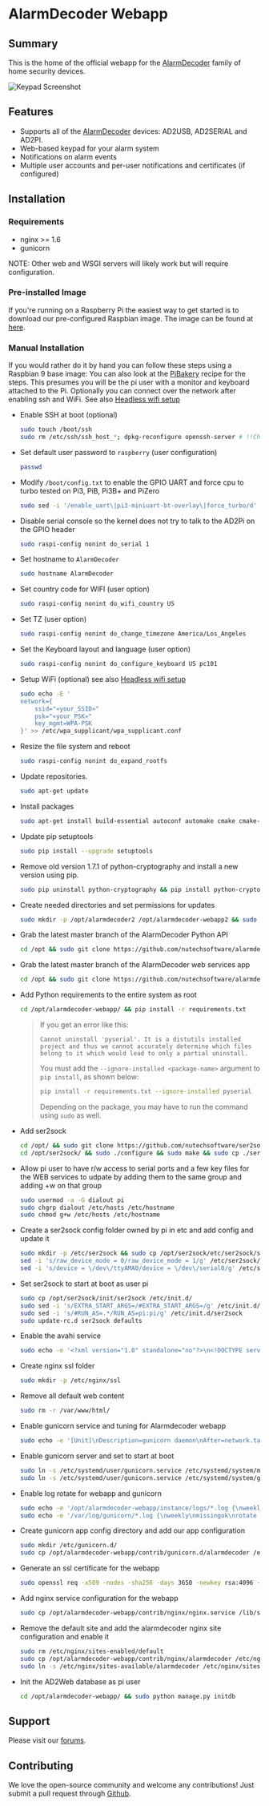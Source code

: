 # AlarmDecoder Webapp

## Summary

This is the home of the official webapp for the [AlarmDecoder](http://www.alarmdecoder.com) family of home security devices.

![Keypad Screenshot](http://github.com/nutechsoftware/alarmdecoder-webapp/raw/master/screenshot.png "Keypad Screenshot")

## Features

- Supports all of the [AlarmDecoder](http://www.alarmdecoder.com) devices: AD2USB, AD2SERIAL and AD2PI.
- Web-based keypad for your alarm system
- Notifications on alarm events
- Multiple user accounts and per-user notifications and certificates (if configured)

## Installation

### Requirements

- nginx >= 1.6
- gunicorn

NOTE: Other web and WSGI servers will likely work but will require configuration.

### Pre-installed Image

If you're running on a Raspberry Pi the easiest way to get started is to download our pre-configured Raspbian image.  The image can be found at [here](http://www.alarmdecoder.com/wiki/index.php/Raspberry_Pi).

### Manual Installation

If you would rather do it by hand you can follow these steps using a Raspbian 9 base image:
You can also look at the [PiBakery](contrib/PiBakery/) recipe for the steps. This presumes you will be the pi user with a monitor and keyboard attached to the Pi. Optionally you can connect over the network after enabling ssh and WiFi. See also [Headless wifi setup](https://www.raspberrypi.org/documentation/configuration/wireless/headless.md)

- Enable SSH at boot (optional)

  ```bash
  sudo touch /boot/ssh
  sudo rm /etc/ssh/ssh_host_*; dpkg-reconfigure openssh-server # !!Change keys!!
  ```

- Set default user password to `raspberry` (user configuration)

  ```bash
  passwd
  ```

- Modify `/boot/config.txt` to enable the GPIO UART and force cpu to turbo tested on Pi3, PiB, Pi3B+ and PiZero

  ```bash
  sudo sed -i '/enable_uart\|pi3-miniuart-bt-overlay\|force_turbo/d' /boot/config.txt
  ```

- Disable serial console so the kernel does not try to talk to the AD2Pi on the GPIO header

  ```bash
  sudo raspi-config nonint do_serial 1
  ```

- Set hostname to `AlarmDecoder`

  ```bash
  sudo hostname AlarmDecoder
  ```

- Set country code for WIFI (user option)

  ```bash
  sudo raspi-config nonint do_wifi_country US
  ```

- Set TZ (user option)

  ```bash
  sudo raspi-config nonint do_change_timezone America/Los_Angeles
  ```

- Set the Keyboard layout and language (user option)

  ```bash
  sudo raspi-config nonint do_configure_keyboard US pc101
  ```

- Setup WiFi (optional) see also [Headless wifi setup](https://www.raspberrypi.org/documentation/configuration/wireless/headless.md)

  ```bash
  sudo echo -E '
  network={
      ssid="«your_SSID»"
      psk="«your_PSK»"
      key_mgmt=WPA-PSK
  }' >> /etc/wpa_supplicant/wpa_supplicant.conf
  ```

- Resize the file system and reboot

  ```bash
  sudo raspi-config nonint do_expand_rootfs
  ```

- Update repositories.

  ```bash
  sudo apt-get update
  ```

- Install packages

  ```bash
  sudo apt-get install build-essential autoconf automake cmake cmake-data cmake libffi-dev libssl-dev libpcre3-dev libssl-dev libpcre++-dev zlib1g-dev libcurl4-openssl-dev python2.7-dev python-dev sqlite3 screen sendmail minicom telnet vim nginx gunicorn git python-pip miniupnpc python-virtualenv python-opencv python-httplib2
  ```

- Update pip setuptools

  ```bash
  sudo pip install --upgrade setuptools
  ```

- Remove old version 1.7.1 of python-cryptography and install a new version using pip.

  ```bash
  sudo pip uninstall python-cryptography && pip install python-cryptography
  ```

- Create needed directories and set permissions for updates

  ```bash
  sudo mkdir -p /opt/alarmdecoder2 /opt/alarmdecoder-webapp2 && sudo chown pi:pi /opt/alarmdecoder /opt/alarmdecoder-webapp
  ```

- Grab the latest master branch of the AlarmDecoder Python API

  ```bash
  cd /opt && sudo git clone https://github.com/nutechsoftware/alarmdecoder.git
  ```

- Grab the latest master branch of the AlarmDecoder web services app

  ```bash
  cd /opt && sudo git clone https://github.com/nutechsoftware/alarmdecoder-webapp.git
  ```

- Add Python requirements to the entire system as root

  ```bash
  cd /opt/alarmdecoder-webapp/ && pip install -r requirements.txt
  ```

  > If you get an error like this:
  >
  > ```text
  > Cannot uninstall 'pyserial'. It is a distutils installed project and thus we cannot accurately determine which files belong to it which would lead to only a partial uninstall.
  > ```
  >
  > You must add the `--ignore-installed <package-name>` argument to `pip install`, as shown below:
  >
  > ```bash
  > pip install -r requirements.txt --ignore-installed pyserial
  > ```
  >
  > Depending on the package, you may have to run the command using `sudo` as well.
- Add ser2sock

  ```bash
  cd /opt/ && sudo git clone https://github.com/nutechsoftware/ser2sock.git
  cd /opt/ser2sock/ && sudo ./configure && sudo make && sudo cp ./ser2sock /usr/local/bin/
  ```

- Allow pi user to have r/w access to serial ports and a few key files for the WEB services to udpate by adding them to the same group and adding +w on that group

  ```bash
  sudo usermod -a -G dialout pi
  sudo chgrp dialout /etc/hosts /etc/hostname
  sudo chmod g+w /etc/hosts /etc/hostname
  ```

- Create a ser2sock config folder owned by pi in etc and add config and update it

  ```bash
  sudo mkdir -p /etc/ser2sock && sudo cp /opt/ser2sock/etc/ser2sock/ser2sock.conf /etc/ser2sock/ && sudo chown -R pi:pi /etc/ser2sock
  sed -i 's/raw_device_mode = 0/raw_device_mode = 1/g' /etc/ser2sock/ser2sock.conf
  sed -i 's/device = \/dev\/ttyAMA0/device = \/dev\/serial0/g' /etc/ser2sock/ser2sock.conf
  ```

- Set ser2sock to start at boot as user pi

  ```bash
  sudo cp /opt/ser2sock/init/ser2sock /etc/init.d/
  sudo sed -i 's/EXTRA_START_ARGS=/#EXTRA_START_ARGS=/g' /etc/init.d/ser2sock
  sudo sed -i 's/#RUN_AS=.*/RUN_AS=pi:pi/g' /etc/init.d/ser2sock
  sudo update-rc.d ser2sock defaults
  ```

- Enable the avahi service

  ```bash
  sudo echo -e '<?xml version="1.0" standalone="no"?>\n<!DOCTYPE service-group SYSTEM "avahi-service.dtd">\n<service-group>\n\t<name replace-wildcards="yes">%h</name>\n\t<service>\n\t\t<type>_device-info._tcp</type>\n\t\t<port>0</port>\n\t\t<txt-record>model=AlarmDecoder</txt-record>\n\t</service>\n\t<service>\n\t\t<type>_ssh._tcp</type>\n\t\t<port>22</port>\n\t</service>\n</service-group>' > /etc/avahi/services/alarmdecoder.service
  ```

- Create nginx ssl folder

  ```bash
  sudo mkdir -p /etc/nginx/ssl
  ```

- Remove all default web content

  ```bash
  sudo rm -r /var/www/html/
  ```

- Enable gunicorn service and tuning for Alarmdecoder webapp

  ```bash
  sudo echo -e '[Unit]\nDescription=gunicorn daemon\nAfter=network.target\n\n[Service]\nPIDFile=/run/gunicorn/pid\nUser=pi\nGroup=dialout\nWorkingDirectory=/opt/alarmdecoder-webapp\nExecStart=/usr/bin/gunicorn --worker-class=socketio.sgunicorn.GeventSocketIOWorker --timeout=120 --env=POLICY_SERVER=0 --log-level=debug wsgi:application\nExecReload=/bin/kill -s HUP $MAINPID\nExecStop=/bin/kill -s TERM $MAINPID\nPrivateTmp=true\n\n[Install]\nWantedBy=multi-user.target\n' > /etc/systemd/user/gunicorn.service
  ```

- Enable gunicorn server and set to start at boot

  ```bash
  sudo ln -s /etc/systemd/user/gunicorn.service /etc/systemd/system/multi-user.target.wants/gunicorn.service
  sudo ln -s /etc/systemd/user/gunicorn.service /etc/systemd/system/gunicorn.service
  ```

- Enable log rotate for webapp and gunicorn

  ```bash
  sudo echo -e '/opt/alarmdecoder-webapp/instance/logs/*.log {\nweekly\nmissingok\nrotate 5\ncompress\ndelaycompress\nnotifempty\ncreate 0640 pi pi\nsharedscripts\n\ }' > /etc/logrotate.d/alarmdecoder
  sudo echo -e '/var/log/gunicorn/*.log {\nweekly\nmissingok\nrotate 5\ncompress\ndelaycompress\nnotifempty\ncreate 0640 www-data www-data\nsharedscripts\npostrotate\n[ -s /run/gunicorn/alarmdecoder.pid ] && kill -USR1 `cat /run/gunicorn/alarmdecoder.pid`\nendscript\n}' > /etc/logrotate.d/gunicorn
  ```

- Create gunicorn app config directory and add our app configuration

  ```bash
  sudo mkdir /etc/gunicorn.d/
  sudo cp /opt/alarmdecoder-webapp/contrib/gunicorn.d/alarmdecoder /etc/gunicorn.d/
  ```

- Generate an ssl certificate for the webapp

  ```bash
  sudo openssl req -x509 -nodes -sha256 -days 3650 -newkey rsa:4096 -keyout /etc/nginx/ssl/alarmdecoder.key -out /etc/nginx/ssl/alarmdecoder.crt -subj '/CN=AlarmDecoder.local/O=AlarmDecoder.com/C=US'
  ```

- Add nginx service configuration for the webapp

  ```bash
  sudo cp /opt/alarmdecoder-webapp/contrib/nginx/nginx.service /lib/systemd/system/nginx.service
  ```

- Remove the default site and add the alarmdecoder nginx site configuration and enable it

  ```bash
  sudo rm /etc/nginx/sites-enabled/default
  sudo cp /opt/alarmdecoder-webapp/contrib/nginx/alarmdecoder /etc/nginx/sites-available/
  sudo ln -s /etc/nginx/sites-available/alarmdecoder /etc/nginx/sites-enabled/
  ```

- Init the AD2Web database as pi user

  ```bash
  cd /opt/alarmdecoder-webapp/ && sudo python manage.py initdb
  ```

## Support

Please visit our [forums](http://www.alarmdecoder.com/forums/).

## Contributing

We love the open-source community and welcome any contributions!  Just submit a pull request through [Github](http://github.com).
